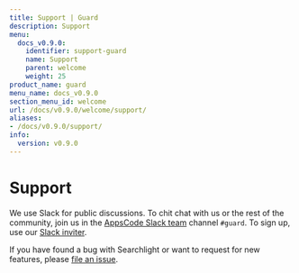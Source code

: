 ```yaml
---
title: Support | Guard
description: Support
menu:
  docs_v0.9.0:
    identifier: support-guard
    name: Support
    parent: welcome
    weight: 25
product_name: guard
menu_name: docs_v0.9.0
section_menu_id: welcome
url: /docs/v0.9.0/welcome/support/
aliases:
- /docs/v0.9.0/support/
info:
  version: v0.9.0
---
```


# Support

We use Slack for public discussions. To chit chat with us or the rest of the community, join us in the [AppsCode Slack team](https://appscode.slack.com/messages/C8M8HANQ0/details/) channel `#guard`. To sign up, use our [Slack inviter](https://slack.appscode.com/).

If you have found a bug with Searchlight or want to request for new features, please [file an issue](https://go.kubeguard.dev/guard/issues/new).
